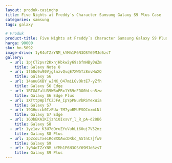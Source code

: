```yaml
---
layout: produk-casinghp
title: Five Nights at Freddy´s Character Samsung Galaxy S9 Plus Case
categories: samsung
tags: galaxy

# Produk
product-title: Five Nights at Freddy´s Character Samsung Galaxy S9 Plus Case
harga: 90000
sku: hn-5092
image-drive: 1yR4oTZzYNM_kYMh1P6N3OSY69MJd6zsT
gallery:
  - url: 1pjCT2pvr2KxnjHbkw2y69sbfmHBy0WZm
    title: Galaxy Note 8
  - url: 1f60o9u90VjglnzvQvqE7XW5Tz8nvHuXQ
    title: Galaxy S6
  - url: 14anuGKBY_wJNK_O47miLGvOktE7-yZfh
    title: Galaxy S6 Edge
  - url: 1RTGAZalU39W6oPRx1Y69eEDO0hLsn5zw
    title: Galaxy S6 Edge Plus
  - url: 1XTttpWplfCZJFA_IpYpPNuVbRSYexWia
    title: Galaxy S7
  - url: 19GHuccb0IzEUw-7M7yoBMUFSOCnxmLNl
    title: Galaxy S7 Edge
  - url: 1GObEKAIKIjzhi0IxsvY_l_R_pA-d28B6
    title: Galaxy S8
  - url: 1yz1av_K3U7dOruZYuVubLi60uj7V52mz
    title: Galaxy S8 Plus
  - url: 1p2coLTxe1Ro8XOAwcDRkc_AStnC7jfw9
    title: Galaxy S9
  - url: 1yR4oTZzYNM_kYMh1P6N3OSY69MJd6zsT
    title: Galaxy S9 Plus
---
```


